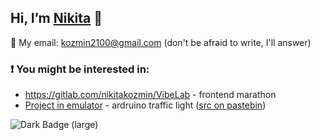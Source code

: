 ## Hi, I’m [Nikita](https://t.me/kozmin_nikita) 👋 
📧 My email: kozmin2100@gmail.com (don't be afraid to write, I'll answer)
### ❗ You might be interested in:
- https://gitlab.com/nikitakozmin/VibeLab - frontend marathon
- [Project in emulator](https://wokwi.com/projects/415095930291386369) - ardruino traffic light ([src on pastebin](https://pastebin.com/Q8CWnbd5))
<img alt="Dark Badge (large)" src="https://www.codewars.com/users/NikitaKozmin/badges/large">
